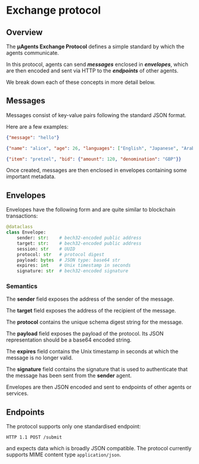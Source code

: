 # Exchange protocol

## Overview

The **μAgents Exchange Protocol** defines a simple standard by which the agents communicate.

In this protocol, agents can send ***messages*** enclosed in ***envelopes***, which are then encoded and sent via HTTP to the ***endpoints*** of other agents.

We break down each of these concepts in more detail below.

## Messages

Messages consist of key-value pairs following the standard JSON format.

Here are a few examples:
```json
{"message": "hello"}
```
```json
{"name": "alice", "age": 26, "languages": ["English", "Japanese", "Arabic"]}
```
```json
{"item": "pretzel", "bid": {"amount": 120, "denomination": "GBP"}}
```

Once created, messages are then enclosed in envelopes containing some important metadata.

## Envelopes

Envelopes have the following form and are quite similar to blockchain transactions:

```python
@dataclass
class Envelope:
    sender: str:    # bech32-encoded public address
    target: str:    # bech32-encoded public address
    session: str    # UUID
    protocol: str   # protocol digest
    payload: bytes  # JSON type: base64 str
	expires: int    # Unix timestamp in seconds
    signature: str  # bech32-encoded signature
```

### Semantics

The **sender** field exposes the address of the sender of the message.

The **target** field exposes the address of the recipient of the message.

The **protocol** contains the unique schema digest string for the message.

The **payload** field exposes the payload of the protocol. Its JSON representation should be a base64 encoded string.

The **expires** field contains the Unix timestamp in seconds at which the message is no longer valid.

The **signature** field contains the signature that is used to authenticate that the message has been sent from the **sender** agent.

Envelopes are then JSON encoded and sent to endpoints of other agents or services.

## Endpoints

The protocol supports only one standardised endpoint:

```HTTP 1.1 POST /submit```

and expects data which is broadly JSON compatible. The protocol currently supports MIME content type `application/json`.
